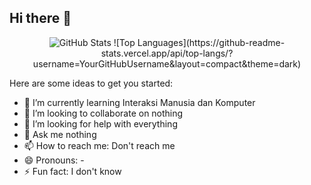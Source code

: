 ## Hi there 👋
<p align="center">
  <img src="https://github-readme-stats.vercel.app/api?username=Wynn35&show_icons=true&theme=radical" alt="GitHub Stats" />
  ![Top Languages](https://github-readme-stats.vercel.app/api/top-langs/?username=YourGitHubUsername&layout=compact&theme=dark)


Here are some ideas to get you started:
- 🌱 I’m currently learning Interaksi Manusia dan Komputer
- 👯 I’m looking to collaborate on nothing
- 🤔 I’m looking for help with everything
- 💬 Ask me nothing
- 📫 How to reach me: Don't reach me
- 😄 Pronouns: -
- ⚡ Fun fact: I don't know
</p>
